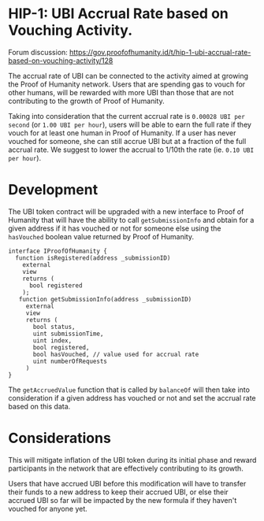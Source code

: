 # HIP-1: UBI Accrual Rate based on Vouching Activity.
Forum discussion: https://gov.proofofhumanity.id/t/hip-1-ubi-accrual-rate-based-on-vouching-activity/128

The accrual rate of UBI can be connected to the activity aimed at growing the Proof of Humanity network. Users that are spending gas to vouch for other humans, will be rewarded with more UBI than those that are not contributing to the growth of Proof of Humanity.

Taking into consideration that the current accrual rate is `0.00028 UBI per second` (or `1.00 UBI per hour`), users will be able to earn the full rate if they vouch for at least one human in Proof of Humanity. If a user has never vouched for someone, she can still accrue UBI but at a fraction of the full accrual rate. We suggest to lower the accrual to 1/10th the rate (ie. `0.10 UBI per hour`).

# Development

The UBI token contract will be upgraded with a new interface to Proof of Humanity that will have the ability to call `getSubmissionInfo` and obtain for a given address if it has vouched or not for someone else using the `hasVouched` boolean value returned by Proof of Humanity. 

```
interface IProofOfHumanity {
  function isRegistered(address _submissionID)
    external
    view
    returns (
      bool registered
    );
   function getSubmissionInfo(address _submissionID)
     external
     view
     returns (
       bool status,
       uint submissionTime, 
       uint index, 
       bool registered, 
       bool hasVouched, // value used for accrual rate
       uint numberOfRequests
     )
}
```

The `getAccruedValue` function  that is called by `balanceOf` will then take into consideration if a given address has vouched or not and set the accrual rate based on this data.

# Considerations

This will mitigate inflation of the UBI token during its initial phase and reward participants in the network that are effectively contributing to its growth.

Users that have accrued UBI before this modification will have to transfer their funds to a new address to keep their accrued UBI, or else their accrued UBI so far will be impacted by the new formula if they haven't vouched for anyone yet.

